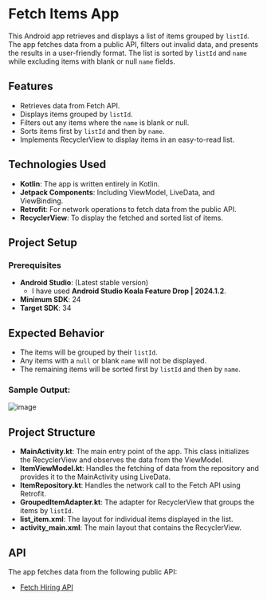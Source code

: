# Fetch Items App

This Android app retrieves and displays a list of items grouped by `listId`. The app fetches data from a public API, filters out invalid data, and presents the results in a user-friendly format. The list is sorted by `listId` and `name` while excluding items with blank or null `name` fields.

## Features
- Retrieves data from Fetch API.
- Displays items grouped by `listId`.
- Filters out any items where the `name` is blank or null.
- Sorts items first by `listId` and then by `name`.
- Implements RecyclerView to display items in an easy-to-read list.

## Technologies Used
- **Kotlin**: The app is written entirely in Kotlin.
- **Jetpack Components**: Including ViewModel, LiveData, and ViewBinding.
- **Retrofit**: For network operations to fetch data from the public API.
- **RecyclerView**: To display the fetched and sorted list of items.

## Project Setup

### Prerequisites
- **Android Studio**: (Latest stable version)
  - I have used **Android Studio Koala Feature Drop | 2024.1.2**.
- **Minimum SDK**: 24
- **Target SDK**: 34

## Expected Behavior
- The items will be grouped by their `listId`.
- Any items with a `null` or blank `name` will not be displayed.
- The remaining items will be sorted first by `listId` and then by `name`.

### Sample Output:
![image](https://github.com/user-attachments/assets/5738b0ce-1acb-40ad-9b79-2ae39c1376c1)



## Project Structure

- **MainActivity.kt**: The main entry point of the app. This class initializes the RecyclerView and observes the data from the ViewModel.
- **ItemViewModel.kt**: Handles the fetching of data from the repository and provides it to the MainActivity using LiveData.
- **ItemRepository.kt**: Handles the network call to the Fetch API using Retrofit.
- **GroupedItemAdapter.kt**: The adapter for RecyclerView that groups the items by `listId`. 
- **list_item.xml**: The layout for individual items displayed in the list.
- **activity_main.xml**: The main layout that contains the RecyclerView.

## API
The app fetches data from the following public API:
- [Fetch Hiring API](https://fetch-hiring.s3.amazonaws.com/hiring.json)



